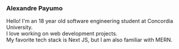 ### Alexandre Payumo
Hello! I'm an 18 year old software engineering student at Concordia University.<br>
I love working on web development projects.<br>
My favorite tech stack is Next JS, but I am also familiar with MERN.

